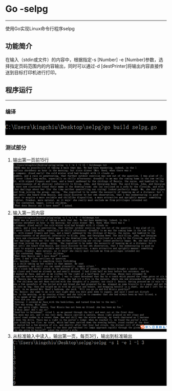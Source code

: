 ﻿# Go -selpg



---

使用Go实现Linux命令行程序selpg
## 功能简介
在输入（stdin或文件）的内容中，根据指定-s [Number] -e [Number]参数，选择指定页码范围内的内容输出，同时可以通过-d [destPrinter]将输出内容直接传送到目标打印机进行打印。
## 程序运行
---
### 编译
![test1][1]

### 测试部分

 1. 输出第一页前15行
![test2][2]
 2. 输入第一页内容
 ![test3][3]
 3. 从标准输入中读入，输出第一页，每页3行，输出到标准输出
 ![test4][4]


  [1]: https://github.com/kingchiuoy/Go/blob/master/Images/img1.png
  [2]: https://github.com/kingchiuoy/Go/blob/master/Images/img2.png
  [3]: https://github.com/kingchiuoy/Go/blob/master/Images/img3.png
  [4]: https://github.com/kingchiuoy/Go/blob/master/Images/img4.png